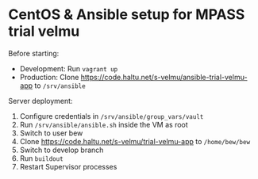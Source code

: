 # CentOS & Ansible setup for MPASS trial velmu

Before starting:
* Development: Run `vagrant up`
* Production: Clone https://code.haltu.net/s-velmu/ansible-trial-velmu-app to `/srv/ansible`

Server deployment:
1. Configure credentials in `/srv/ansible/group_vars/vault`
2. Run `/srv/ansible/ansible.sh` inside the VM as root
3. Switch to user bew
4. Clone https://code.haltu.net/s-velmu/trial-velmu-app to `/home/bew/bew`
5. Switch to develop branch
6. Run `buildout`
7. Restart Supervisor processes
